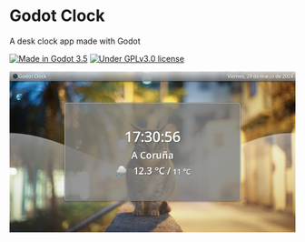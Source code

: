 # Godot Clock

A desk clock app made with Godot

[![Made in Godot 3.5](https://img.shields.io/badge/Godot-3.5-blue?logo=godotengine&logoColor=white)](https://godotengine.org)
[![Under GPLv3.0 license](https://img.shields.io/github/license/NEKERAFA/godot-clock)](LICENSE)

![Snapshot 1](extra/capture-1.png)
